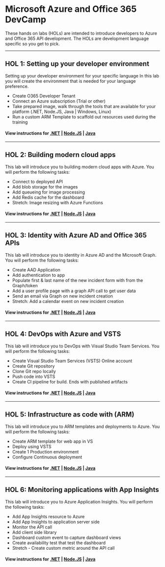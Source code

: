 # Microsoft Azure and Office 365 DevCamp

These hands on labs (HOLs) are intended to introduce developers to Azure and Office 365 API development. The HOLs are development language specific so you get to pick.

----
## HOL 1: Setting up your developer environment
Setting up your developer environment for your specific language
In this lab you will create the environment that is needed for your language preference.

* Create O365 Developer Tenant
* Connect an Azure subscription (Trial or other)
* Take prepared image, walk through the tools that are available for your platform (.NET, Node.JS, Java | Windows, Linux)
* Run a custom ARM Template to scaffold out resources used during the training

#### View instructions for [.NET](dotnet/developer-environment/) | [Node.JS](../node/developer-environment/) | [Java](../java/developer-environment/)

----
## HOL 2: Building modern cloud apps
This lab will introduce you to building modern cloud apps with Azure. You will perform the following tasks:

* Connect to deployed API
* Add blob storage for the images
* Add queueing for image processing
* Add Redis cache for the dashboard
* Stretch: Image resizing with Azure Functions

#### View instructions for [.NET](#) | [Node.JS](#) | [Java](#)

----
## HOL 3: Identity with Azure AD and Office 365 APIs
This lab will introduce you to identity in Azure AD and the Microsoft Graph. You will perform the following tasks:

* Create AAD Application
* Add authentication to app
* Populate first & last name of the new incident form with from the Graph/token
* Add a user profile page with a graph API call to get user data
* Send an email via Graph on new incident creation
* Stretch: Add a calendar event on new incident creation

#### View instructions for [.NET](#) | [Node.JS](#) | [Java](#)

----
## HOL 4: DevOps with Azure and VSTS
This lab will introduce you to DevOps with Visual Studio Team Services. You will perform the following tasks:

* Create Visual Studio Team Services (VSTS) Online account
* Create Git repository
* Clone Git repo locally
* Push code into VSTS
* Create CI pipeline for build. Ends with published artifacts

#### View instructions for [.NET](#) | [Node.JS](#) | [Java](#)

----
## HOL 5: Infrastructure as code with (ARM)
This lab will introduce you to ARM templates and deployments to Azure. You will perform the following tasks:

* Create ARM template for web app in VS
* Deploy using VSTS
* Create 1 Production environment
* Configure Continuous deployment

#### View instructions for [.NET](#) | [Node.JS](#) | [Java](#)

----
## HOL 6: Monitoring applications with App Insights
This lab will introduce you to Azure Application Insights. You will perform the following tasks:

* Add App Insights resource to Azure
* Add App Insights to application server side
* Monitor the API call
* Add client side library
* Dashboard custom event to capture dashboard views
* Create availability test that test the dashboard
* Stretch - Create custom metric around the API call

#### View instructions for [.NET](#) | [Node.JS](#) | [Java](#)
